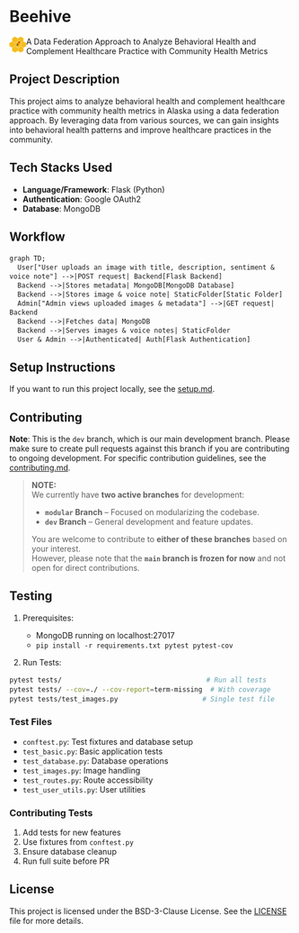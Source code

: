 # Beehive  
<img align="left" src="static/favicon.png" width="30" title="Beehive Logo" alt="Beehive Logo">

A Data Federation Approach to Analyze Behavioral Health and Complement Healthcare Practice with Community Health Metrics  

## Project Description  

This project aims to analyze behavioral health and complement healthcare practice with community health metrics in Alaska using a data federation approach. By leveraging data from various sources, we can gain insights into behavioral health patterns and improve healthcare practices in the community.  

## Tech Stacks Used  
- **Language/Framework**: Flask (Python)  
- **Authentication**: Google OAuth2  
- **Database**: MongoDB
  
## Workflow
```mermaid
graph TD;
  User["User uploads an image with title, description, sentiment & voice note"] -->|POST request| Backend[Flask Backend]
  Backend -->|Stores metadata| MongoDB[MongoDB Database]
  Backend -->|Stores image & voice note| StaticFolder[Static Folder]
  Admin["Admin views uploaded images & metadata"] -->|GET request| Backend
  Backend -->|Fetches data| MongoDB
  Backend -->|Serves images & voice notes| StaticFolder
  User & Admin -->|Authenticated| Auth[Flask Authentication]

```

## Setup Instructions  

If you want to run this project locally, see the [setup.md](DOCS/setup.md).  

## Contributing  

**Note**: This is the `dev` branch, which is our main development branch. Please make sure to create pull requests against this branch if you are contributing to ongoing development. For specific contribution guidelines, see the [contributing.md](DOCS/contributing.md).  
> **NOTE:**  
> We currently have **two active branches** for development:  
>  
> - **`modular` Branch** – Focused on modularizing the codebase.  
> - **`dev` Branch** – General development and feature updates.  
>  
> You are welcome to contribute to **either of these branches** based on your interest.  
> However, please note that the **`main` branch is frozen for now** and not open for direct contributions.  

## Testing

1. Prerequisites:
   - MongoDB running on localhost:27017
   - `pip install -r requirements.txt pytest pytest-cov`

2. Run Tests:
```bash
pytest tests/                                    # Run all tests
pytest tests/ --cov=./ --cov-report=term-missing  # With coverage
pytest tests/test_images.py                     # Single test file
```

### Test Files
- `conftest.py`: Test fixtures and database setup
- `test_basic.py`: Basic application tests
- `test_database.py`: Database operations
- `test_images.py`: Image handling
- `test_routes.py`: Route accessibility
- `test_user_utils.py`: User utilities

### Contributing Tests
1. Add tests for new features
2. Use fixtures from `conftest.py`
3. Ensure database cleanup
4. Run full suite before PR

## License  

This project is licensed under the BSD-3-Clause License. See the [LICENSE](LICENSE) file for more details.
